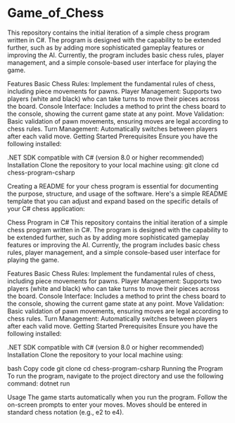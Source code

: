 # Game_of_Chess
This repository contains the initial iteration of a simple chess program written in C#. The program is designed with the capability to be extended further, such as by adding more sophisticated gameplay features or improving the AI. Currently, the program includes basic chess rules, player management, and a simple console-based user interface for playing the game.

Features
Basic Chess Rules: Implement the fundamental rules of chess, including piece movements for pawns.
Player Management: Supports two players (white and black) who can take turns to move their pieces across the board.
Console Interface: Includes a method to print the chess board to the console, showing the current game state at any point.
Move Validation: Basic validation of pawn movements, ensuring moves are legal according to chess rules.
Turn Management: Automatically switches between players after each valid move.
Getting Started
Prerequisites
Ensure you have the following installed:

.NET SDK compatible with C# (version 8.0 or higher recommended)
Installation
Clone the repository to your local machine using:
git clone <repo url>
cd chess-program-csharp

Creating a README for your chess program is essential for documenting the purpose, structure, and usage of the software. Here's a simple README template that you can adjust and expand based on the specific details of your C# chess application:

Chess Program in C#
This repository contains the initial iteration of a simple chess program written in C#. The program is designed with the capability to be extended further, such as by adding more sophisticated gameplay features or improving the AI. Currently, the program includes basic chess rules, player management, and a simple console-based user interface for playing the game.

Features
Basic Chess Rules: Implement the fundamental rules of chess, including piece movements for pawns.
Player Management: Supports two players (white and black) who can take turns to move their pieces across the board.
Console Interface: Includes a method to print the chess board to the console, showing the current game state at any point.
Move Validation: Basic validation of pawn movements, ensuring moves are legal according to chess rules.
Turn Management: Automatically switches between players after each valid move.
Getting Started
Prerequisites
Ensure you have the following installed:

.NET SDK compatible with C# (version 8.0 or higher recommended)
Installation
Clone the repository to your local machine using:

bash
Copy code
git clone <repo url>
cd chess-program-csharp
Running the Program
To run the program, navigate to the project directory and use the following command:
dotnet run

Usage
The game starts automatically when you run the program. Follow the on-screen prompts to enter your moves. Moves should be entered in standard chess notation (e.g., e2 to e4).
